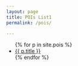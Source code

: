 ```yaml
---
layout: page
title: POIs List1
permalink: /pois/

---
```


<ul>
  {% for p in site.pois %}
    <li>
      <a href="{{ p.url | relative_url}}">{{ p.title }}</a>
    </li>
  {% endfor %}
</ul>

